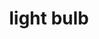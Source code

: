 ---
layout: objects
title: light bulb
emoji: light_bulb
permalink: 💡.html
image: assets/img/3moji/light_bulb.png
---